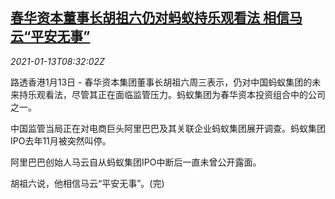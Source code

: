 <!--1610528078000-->
[春华资本董事长胡祖六仍对蚂蚁持乐观看法 相信马云“平安无事”](https://cn.reuters.com/article/ant-group-probe-0113-idCNKBS29I0V1)
------

<div><i>2021-01-13T08:32:02Z</i></div><p>路透香港1月13日 - 春华资本集团董事长胡祖六周三表示，仍对中国蚂蚁集团的未来持乐观看法，尽管其正在面临监管压力。蚂蚁集团为春华资本投资组合中的公司之一。</p><p>中国监管当局正在对电商巨头阿里巴巴及其关联企业蚂蚁集团展开调查。蚂蚁集团IPO去年11月被突然叫停。</p><p>阿里巴巴创始人马云自从蚂蚁集团IPO中断后一直未曾公开露面。</p><p>胡祖六说，他相信马云“平安无事”。(完)</p>
